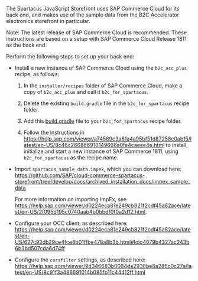 The Spartacus JavaScript Storefront uses SAP Commerce Cloud for its back end, and makes use of the sample data from the B2C Accelerator electronics storefront in particular.

Note: The latest release of SAP Commerce Cloud is recommended. These instructions are based on a setup with SAP Commerce Cloud Release 1811 as the back end.

Perform the following steps to set up your back end:

- Install a new instance of SAP Commerce Cloud using the `b2c_acc_plus` recipe, as follows:

  1.  In the `installer/recipes` folder of SAP Commerce Cloud, make a copy of `b2c_acc_plus` and call it `b2c_for_spartacus`.

  2.  Delete the existing `build.gradle` file in the `b2c_for_spartacus` recipe folder.

  3.  Add this [build.gradle](https://github.com/SAP/cloud-commerce-spartacus-storefront/blob/develop/docs/archived_installation_docs/back_end_installation/1811/build.gradle) file to your `b2c_for_spartacus` recipe folder.

  4.  Follow the instructions in https://help.sap.com/viewer/a74589c3a81a4a95bf51d87258c0ab15/latest/en-US/8c46c266866910149666a0fe4caeee4e.html to install, initialize and start a new instance of SAP Commerce 1811, using `b2c_for_spartacus` as the recipe name.

- Import `spartacus_sample_data.impex`, which you can download here: https://github.com/SAP/cloud-commerce-spartacus-storefront/tree/develop/docs/archived_installation_docs/impex_sample_data

  For more information on importing ImpEx, see https://help.sap.com/viewer/d0224eca81e249cb821f2cdf45a82ace/latest/en-US/2f095d195c0740aab4b0bbdf0f0a2d12.html.

- Configure your OCC client, as described here: https://help.sap.com/viewer/d0224eca81e249cb821f2cdf45a82ace/latest/en-US/627c92db29ce4fce8b01ffbe478a8b3b.html#loio4079b4327ac243b6b3bd507cda6d74ff

- Configure the `corsfilter` settings, as described here: https://help.sap.com/viewer/9d346683b0084da2938be8a285c0c27a/latest/en-US/8c91f3a486691014b085fb11c44412ff.html